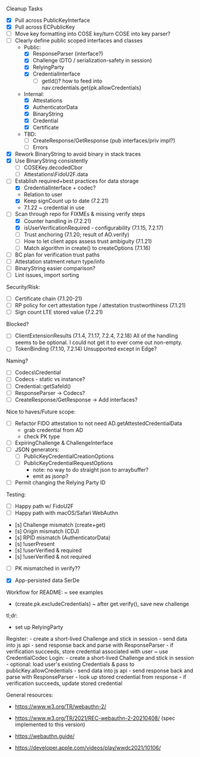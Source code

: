 Cleanup Tasks

- [x] Pull across PublicKeyInterface
- [x] Pull across ECPublicKey
- [ ] Move key formatting into COSE key/turn COSE into key parser?
- [ ] Clearly define public scoped interfaces and classes
  - Public:
    - [x] ResponseParser (interface?)
    - [x] Challenge (DTO / serialization-safety in session)
    - [x] RelyingParty
    - [x] CredentialInterface
      - [ ] getId()? how to feed into nav.credentials.get{pk.allowCredentials}
  - Internal:
    - [x] Attestations
    - [x] AuthenticatorData
    - [x] BinaryString
    - [x] Credential
    - [x] Certificate
  - TBD:
    - [ ] CreateResponse/GetResponse (pub interfaces/priv impl?)
    - [ ] Errors
- [x] Rework BinaryString to avoid binary in stack traces
- [x] Use BinaryString consistently
  - [ ] COSEKey.decodedCbor
  - [ ] Attestations\FidoU2F.data
- [ ] Establish required+best practices for data storage
  - [x] CredentialInterface + codec?
  - Relation to user
  - [x] Keep signCount up to date (7.2.21)
  - 7.1.22 ~ credential in use
- [ ] Scan through repo for FIXMEs & missing verify steps
  - [x] Counter handling in (7.2.21)
  - [x] isUserVerificationRequired - configurability (7.1.15, 7.2.17)
  - [ ] Trust anchoring (7.1.20; result of AO.verify)
  - [ ] How to let client apps assess trust ambiguity (7.1.21)
  - [ ] Match algorithm in create() to createOptions (7.1.16)
- [ ] BC plan for verification trust paths
- [ ] Attestation statment return type/info
- [ ] BinaryString easier comparison?
- [ ] Lint issues, import sorting

Security/Risk:
- [ ] Certificate chain (7.1.20-21)
- [ ] RP policy for cert attestation type / attestation trustworthiness (7.1.21)
- [ ] Sign count LTE stored value (7.2.21)

Blocked?
- [ ] ClientExtensionResults (7.1.4, 7.1.17, 7.2.4, 7.2.18)
    All of the handling seems to be optional. I could not get it to ever come out non-empty.
- [ ] TokenBinding (7.1.10, 7.2.14)
    Unsupported except in Edge?

Naming?
- [ ] Codecs\Credential
- [ ] Codecs - static vs instance?
- [ ] Credential::getSafeId()
- [ ] ResponseParser -> Codecs?
- [ ] CreateResponse/GetResponse -> Add interfaces?

Nice to haves/Future scope:
- [ ] Refactor FIDO attestation to not need AD.getAttestedCredentialData
    - grab credential from AD
    - check PK type
- [ ] ExpiringChallenge & ChallengeInterface
- [ ] JSON generators:
  - [ ] PublicKeyCredentialCreationOptions
  - [ ] PublicKeyCredentialRequestOptions
      - note: no way to do straight json to arraybuffer?
      - emit as jsonp?
- [ ] Permit changing the Relying Party ID

Testing:
- [ ] Happy path w/ FidoU2F
- [ ] Happy path with macOS/Safari WebAuthn
- [s] Challenge mismatch (create+get)
- [s] Origin mismatch (CDJ)
- [s] RPID mismatch (AuthenticatorData)
- [s] !userPresent
- [s] !userVerified & required
- [s] !userVerified & not required
- [ ] PK mismatched in verify??
- [x] App-persisted data SerDe


Workflow for README:
~ see examples
  - (create.pk.excludeCredentials)
~ after get.verify(), save new challenge

tl;dr:
- set up RelyingParty

Register:
    - create a short-lived Challenge and stick in session
    - send data into js api
    - send response back and parse with ResponseParser
    - if verification succeeds, store credential associated with user ~ use CredentialCodec
Login:
    - create a short-lived Challenge and stick in session
    - optional: load user's existing Credentials & pass to publicKey.allowCredentials
    - send data into js api
    - send response back and parse with ResponseParser
    - look up stored credential from response
    - if verification succeeds, update stored credential


General resources:
- https://www.w3.org/TR/webauthn-2/
- https://www.w3.org/TR/2021/REC-webauthn-2-20210408/ (spec implemented to this version)
- https://webauthn.guide/

- https://developer.apple.com/videos/play/wwdc2021/10106/
